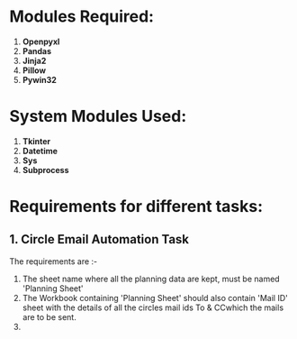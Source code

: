 # Modules Required:

1. **Openpyxl**
2. **Pandas**
3. **Jinja2**
4. **Pillow**
5. **Pywin32**

# System Modules Used:

1. **Tkinter**
2. **Datetime**
3. **Sys**
4. **Subprocess**

# Requirements for different tasks:

## 1. Circle Email Automation Task

The requirements are :-

1. The sheet name where all the planning data are kept, must be named 'Planning Sheet'
2. The Workbook containing 'Planning Sheet' should also contain 'Mail ID' sheet with the details of all the circles mail ids To & CCwhich the mails are to be sent.
3.
